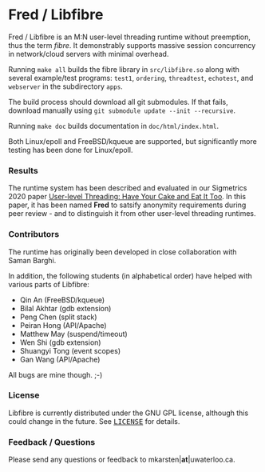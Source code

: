 Fred / Libfibre
===============

Fred / Libfibre is an M:N user-level threading runtime without preemption, thus the term <i>fibre</i>. It demonstrably supports massive session concurrency in network/cloud servers with minimal overhead.

Running `make all` builds the fibre library in `src/libfibre.so` along with several example/test programs: `test1`, `ordering`, `threadtest`, `echotest`, and `webserver` in the subdirectory `apps`.

The build process should download all git submodules.
If that fails, download manually using `git submodule update --init --recursive`.

Running `make doc` builds documentation in `doc/html/index.html`.

Both Linux/epoll and FreeBSD/kqueue are supported, but significantly more testing has been done for Linux/epoll.

### Results

The runtime system has been described and evaluated in our Sigmetrics 2020
paper [User-level Threading: Have Your Cake and Eat It Too](https://cs.uwaterloo.ca/~mkarsten/papers/sigmetrics2020.html).
In this paper, it has been named <b>Fred</b> to satsify anonymity
requirements during peer review - and to distinguish it from other user-level threading runtimes.

### Contributors

The runtime has originally been developed in close collaboration with Saman Barghi.

In addition, the following students (in alphabetical order) have helped with various parts of Libfibre:

- Qin An (FreeBSD/kqueue)
- Bilal Akhtar (gdb extension)
- Peng Chen (split stack)
- Peiran Hong (API/Apache)
- Matthew May (suspend/timeout)
- Wen Shi (gdb extension)
- Shuangyi Tong (event scopes)
- Gan Wang (API/Apache)

 All bugs are mine though. ;-)

### License

Libfibre is currently distributed under the GNU GPL license, although this could change in the future. See <tt>[LICENSE](LICENSE)</tt> for details.

### Feedback / Questions

Please send any questions or feedback to mkarsten|**at**|uwaterloo.ca.
